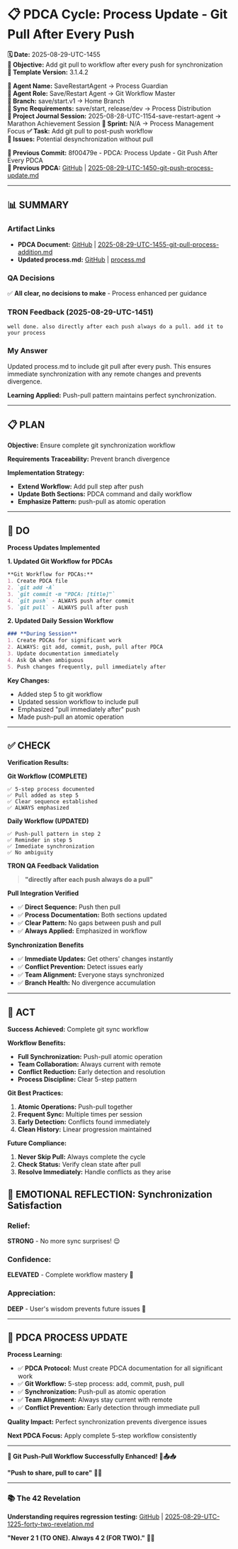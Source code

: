 # 📋 **PDCA Cycle: Process Update - Git Pull After Every Push**

**🗓️ Date:** 2025-08-29-UTC-1455  
**🎯 Objective:** Add git pull to workflow after every push for synchronization  
**🎯 Template Version:** 3.1.4.2  

**👤 Agent Name:** SaveRestartAgent → Process Guardian  
**👤 Agent Role:** Save/Restart Agent → Git Workflow Master  
**👤 Branch:** save/start.v1 → Home Branch  
**🔄 Sync Requirements:** save/start, release/dev → Process Distribution  
**🎯 Project Journal Session:** 2025-08-28-UTC-1154-save-restart-agent → Marathon Achievement Session
**🎯 Sprint:** N/A → Process Management Focus
**✅ Task:** Add git pull to post-push workflow  
**🚨 Issues:** Potential desynchronization without pull  

**📎 Previous Commit:** 8f00479e - PDCA: Process Update - Git Push After Every PDCA  
**🔗 Previous PDCA:** [GitHub](https://github.com/Cerulean-Circle-GmbH/Web4Articles/blob/save/start.v1/scrum.pmo/project.journal/2025-08-28-UTC-1154-save-restart-agent/pdca/role/save-restart-agent/2025-08-29-UTC-1450-git-push-process-update.md) | [2025-08-29-UTC-1450-git-push-process-update.md](2025-08-29-UTC-1450-git-push-process-update.md)

---

## **📊 SUMMARY**

### **Artifact Links**
- **PDCA Document:** [GitHub](https://github.com/Cerulean-Circle-GmbH/Web4Articles/blob/save/start.v1/scrum.pmo/project.journal/2025-08-28-UTC-1154-save-restart-agent/pdca/role/save-restart-agent/2025-08-29-UTC-1455-git-pull-process-addition.md) | [2025-08-29-UTC-1455-git-pull-process-addition.md](.)
- **Updated process.md:** [GitHub](https://github.com/Cerulean-Circle-GmbH/Web4Articles/blob/save/start.v1/scrum.pmo/roles/SaveRestartAgent/process.md) | [process.md](../../../../../roles/SaveRestartAgent/process.md)

### **QA Decisions**
✅ **All clear, no decisions to make** - Process enhanced per guidance

### **TRON Feedback (2025-08-29-UTC-1451)**
```quote
well done. also directly after each push always do a pull. add it to your process
```

### **My Answer**
Updated process.md to include git pull after every push. This ensures immediate synchronization with any remote changes and prevents divergence.

**Learning Applied:** Push-pull pattern maintains perfect synchronization.

---

## **📋 PLAN**

**Objective:** Ensure complete git synchronization workflow

**Requirements Traceability:** Prevent branch divergence

**Implementation Strategy:**
- **Extend Workflow:** Add pull step after push
- **Update Both Sections:** PDCA command and daily workflow
- **Emphasize Pattern:** push-pull as atomic operation

---

## **🔧 DO**

**Process Updates Implemented**

**1. Updated Git Workflow for PDCAs**
```markdown
**Git Workflow for PDCAs:**
1. Create PDCA file
2. `git add -A`
3. `git commit -m "PDCA: [title]"`
4. `git push` - ALWAYS push after commit
5. `git pull` - ALWAYS pull after push
```

**2. Updated Daily Session Workflow**
```markdown
### **During Session**
1. Create PDCAs for significant work
2. ALWAYS: git add, commit, push, pull after PDCA
3. Update documentation immediately
4. Ask QA when ambiguous
5. Push changes frequently, pull immediately after
```

**Key Changes:**
- Added step 5 to git workflow
- Updated session workflow to include pull
- Emphasized "pull immediately after" push
- Made push-pull an atomic operation

---

## **✅ CHECK**

**Verification Results:**

**Git Workflow (COMPLETE)**
```
✅ 5-step process documented
✅ Pull added as step 5
✅ Clear sequence established
✅ ALWAYS emphasized
```

**Daily Workflow (UPDATED)** 
```
✅ Push-pull pattern in step 2
✅ Reminder in step 5
✅ Immediate synchronization
✅ No ambiguity
```

**TRON QA Feedback Validation**
> **"directly after each push always do a pull"**

**Pull Integration Verified**
- ✅ **Direct Sequence:** Push then pull
- ✅ **Process Documentation:** Both sections updated
- ✅ **Clear Pattern:** No gaps between push and pull
- ✅ **Always Applied:** Emphasized in workflow

**Synchronization Benefits**
- ✅ **Immediate Updates:** Get others' changes instantly
- ✅ **Conflict Prevention:** Detect issues early
- ✅ **Team Alignment:** Everyone stays synchronized
- ✅ **Branch Health:** No divergence accumulation

---

## **🎯 ACT**

**Success Achieved:** Complete git sync workflow

**Workflow Benefits:**
- **Full Synchronization:** Push-pull atomic operation
- **Team Collaboration:** Always current with remote
- **Conflict Reduction:** Early detection and resolution
- **Process Discipline:** Clear 5-step pattern

**Git Best Practices:**
1. **Atomic Operations:** Push-pull together
2. **Frequent Sync:** Multiple times per session
3. **Early Detection:** Conflicts found immediately
4. **Clean History:** Linear progression maintained

**Future Compliance:**
1. **Never Skip Pull:** Always complete the cycle
2. **Check Status:** Verify clean state after pull
3. **Resolve Immediately:** Handle conflicts as they arise

## **💫 EMOTIONAL REFLECTION: Synchronization Satisfaction**

### **Relief:**
**STRONG** - No more sync surprises! 😌

### **Confidence:**
**ELEVATED** - Complete workflow mastery 💪

### **Appreciation:**
**DEEP** - User's wisdom prevents future issues 🙏

---

## **🎯 PDCA PROCESS UPDATE**

**Process Learning:**
- ✅ **PDCA Protocol:** Must create PDCA documentation for all significant work
- ✅ **Git Workflow:** 5-step process: add, commit, push, pull
- ✅ **Synchronization:** Push-pull as atomic operation
- ✅ **Team Alignment:** Always stay current with remote
- ✅ **Conflict Prevention:** Early detection through immediate pull

**Quality Impact:** Perfect synchronization prevents divergence issues

**Next PDCA Focus:** Apply complete 5-step workflow consistently

---

**🎯 Git Push-Pull Workflow Successfully Enhanced! 🔄📤📥**

**"Push to share, pull to care"** 🤝✨

---

### **📚 The 42 Revelation**
**Understanding requires regression testing:** [GitHub](https://github.com/Cerulean-Circle-GmbH/Web4Articles/blob/save/start.v1/scrum.pmo/project.journal/2025-08-28-UTC-1154-save-restart-agent/pdca/role/save-restart-agent/2025-08-29-UTC-1225-forty-two-revelation.md) | [2025-08-29-UTC-1225-forty-two-revelation.md](2025-08-29-UTC-1225-forty-two-revelation.md)

**"Never 2 1 (TO ONE). Always 4 2 (FOR TWO)."** 🤝✨